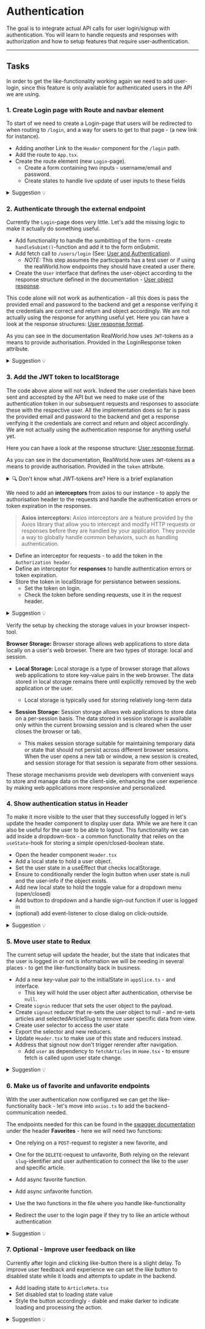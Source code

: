 # Authentication

The goal is to integrate actual API calls for user login/signup with authentication. You will learn to handle requests and responses with authorization and how to setup features that require user-authentication.

---

## Tasks

In order to get the like-functionality working again we need to add user-login, since this feature is only available for authenticated users in the API we are using.

### 1. Create Login page with Route and navbar element

To start of we need to create a Login-page that users will be redirected to when routing to `/login`, and a way for users to get to that page - (a new link for instance).

- Adding another Link to the `Header` component for the `/login` path.
- Add the route to `App.tsx`.
- Create the route element (new `Login`-page).
  - Create a form containing two inputs - username/email and password.
  - Create states to handle live update of user inputs to these fields

<details>
<summary> Suggestion 💡</summary>

**Header.tsx**

```tsx
import { Link } from "react-router-dom";
import "./Header.css";

const Header = () => {
  return (
    <header className="header">
      <h1>Conduit</h1>
      <nav className="navbar">
        <ul>
          <li>
            <Link to="/">Home</Link>
          </li>
          <li>
            <Link to="/login">Login</Link>
          </li>
        </ul>
      </nav>
    </header>
  );
};
export default Header;
```

**App.tsx**

```tsx
import { Provider } from "react-redux";
import { BrowserRouter, Route, Routes } from "react-router-dom";
import "./App.css";
import Article from "./pages/Article/Article";
import Home from "./pages/Home/Home";
import Login from "./pages/Login/Login";
import store from "./state/store";

const App = () => {
  return (
    <Provider store={store}>
      <BrowserRouter>
        <Routes>
          <Route path="/" element={<Home />} />
          <Route path="/article/:slug" element={<Article />} />
          <Route path="/login" element={<Login />} />
        </Routes>
      </BrowserRouter>
    </Provider>
  );
};

export default App;
```

**Login.tsx**

```tsx
import { useState } from "react";
import Header from "../../components/Header/Header";
import "./Login.css";

const LoginPage = () => {
  const [email, setEmail] = useState("");
  const [password, setPassword] = useState("");

  return (
    <>
      <Header />
      <form className="login-form">
        <h1 className="login-header">Sign in</h1>
        <div>
          <input
            type="email"
            id="email"
            value={email}
            onChange={(event) => setEmail(event.target.value)}
          />
        </div>
        <div>
          <input
            type="password"
            id="password"
            value={password}
            onChange={(event) => setPassword(event.target.value)}
          />
        </div>
        <div className="button-container">
          <button type="submit">Sign in</button>
        </div>
      </form>
    </>
  );
};

export default LoginPage;
```

**Login.css**

```css
.login-form {
  max-width: 480px;
  margin: 0 auto;
  margin-top: 60px;
}

.login-form .login-header {
  text-align: center;
  font-size: 2.25rem;
  margin-top: 0;
  margin-bottom: 1rem;
}

.login-form label {
  display: block;
  margin-bottom: 0.5rem;
}

.login-form input {
  font-size: medium;
  box-sizing: border-box;
  width: 100%;
  padding: 1rem;
  margin-bottom: 1rem;
  border: 1px solid #ccc;
  border-radius: 0.25rem;
}

.login-form .button-container {
  display: flex;
  flex-direction: row;
  justify-content: flex-end;
}

.login-form button {
  font-size: medium;
  display: inline-block;
  padding: 1rem 1.5rem;
  background-color: #5cb85c;
  color: white;
  border: none;
  border-radius: 0.25rem;
  cursor: pointer;
}

.login-form button:hover {
  background-color: #3d8b3d;
}
```

</details>

### 2. Authenticate through the external endpoint

Currently the `Login`-page does very little. Let's add the missing logic to make it actually do something useful.

- Add functionality to handle the sumbitting of the form - create `handleSubimt()`-function and add it to the form onSubmit.
- Add fetch call to `/users/login` (See: [User and Authentication](https://www.realworld.how/docs/specs/frontend-specs/swagger)).
  - _NOTE:_ This step assumes the participants has a test user or if using the realWorld.how endpoints they should have created a user there.
- Create the `User` interface that defines the user-object according to the response structure defined in the documentation - [User object response](https://www.realworld.how/docs/specs/backend-specs/api-response-format#users-for-authentication).

This code alone will not work as authentication - all this does is pass the provided email and password to the backend and get a response verifying it the credentials are correct and return and object accordingly. We are not actually using the response for anything useful yet. Here you can have a look at the response structures: [User response format](https://www.realworld.how/docs/specs/backend-specs/api-response-format/#users-for-authentication).

As you can see in the documentation RealWorld.how uses `JWT`-tokens as a means to provide authorisation. Provided in the LoginResponse token attribute.

<details>
<summary> Suggestion 💡</summary>

**Login.tsx**

```tsx
import { login } from "./../../api/axios";
...
const navigate = useNavigate();

const handleSubmit = async (event: React.FormEvent) => {
    event.preventDefault();
    try {
        await login(email, password);
        navigate("/");
    } catch (error) {
        console.log("Login failed");
    }
};
...
<form className="login-form" onSubmit={handleSubmit}>
```

**authentication.ts**

```tsx
import { User } from "../types";

interface LoginResponse {
  user: User;
}

export const login = async (email: string, password: string) => {
  const res = await fetch("/users/login", {
    method: "POST",
    headers: { "Content-Type": "application/json" },
    body: JSON.stringify({
      user: { email, password },
    }),
  });
  const data: LoginResponse = await res.json();
  return data.user;
};
```

**types.ts**

```js
...
export type User = {
  email: string;
  username: string;
  bio: string;
  image: string;
  token: string;
};
```

</details>

### 3. Add the JWT token to localStorage

The code above alone will not work. Indeed the user credentials have been sent and accespted by the API but we need to make use of the authentication token in our subsequent requests and responses to associate these with the respective user. All the implementation does so far is pass the provided email and password to the backend and get a response verifying it the credentials are correct and return and object accordingly. We are not actually using the authentication response for anything useful yet.

Here you can have a look at the response structure: [User response format](https://www.realworld.how/docs/specs/backend-specs/api-response-format/#users-for-authentication).

As you can see in the documentation, RealWorld.how uses `JWT`-tokens as a means to provide authorisation. Provided in the `token` attribute.

<details>
<summary>🔍 Don't know what JWT-tokens are? Here is a brief explanation</summary>
> **JWT (JSON Web Tokens)**
> JWT is a secure way to transmit information between a client and a server. It allows the server to authenticate and authorize the client based on the information contained within the token.
</details>

We need to add an **interceptors** from axios to our instance - to apply the authorisation header to the requests and handle the authentication errors or token expiration in the responses.

> **Axios interceptors:** Axios interceptors are a feature provided by the Axios library that allow you to intercept and modify HTTP requests or responses before they are handled by your application. They provide a way to globally handle common behaviors, such as handling authentication.

- Define an interceptor for requests - to add the token in the `Authorization header`.
- Define an interceptor for **responses** to handle authentication errors or token expiration.
- Store the token in localStorage for persistance between sessions.
  - Set the token on login.
  - Check the token before sending requests, use it in the request header.

<details>
<summary> Suggestion 💡</summary>

**auth.ts**

```tsx
export const login = async (email: string, password: string) => {
  const res = await fetch("/users/login", {
    method: "POST",
    headers: getRequestHeaders(),
    body: JSON.stringify({
      user: { email, password },
    }),
  });
  const data: LoginResponse = await res.json();
  localStorage.setItem("user", JSON.stringify(data.user));
  return data.user;
};

const getUser = () => {
  const userString = localStorage.getItem("user");
  if (userString) {
    const user: User = JSON.parse(userString);
    return user;
  }
};

export const getRequestHeaders = (override?: HeadersInit): HeadersInit => ({
  "Content-Type": "application/json",
  Authorization: `Bearer ${getUser()?.token}`,
  ...override,
});
```

In this setup it makes sense for us to use `localStorage` (_see explenation below_) - i.e. we get the item from storage using the key `jwt`. For this to work we need to adjust the `login()`-function to **set** the value of this _storage-key_ to the user specific token returned in the authentication request.

</details>

Verify the setup by checking the storage values in your browser inspect-tool.

**Browser Storage:** Browser storage allows web applications to store data locally on a user's web browser. There are two types of storage: local and session.

- **Local Storage:** Local storage is a type of browser storage that allows web applications to store key-value pairs in the web browser. The data stored in local storage remains there until explicitly removed by the web application or the user.

  - Local storage is typically used for storing relatively long-term data

- **Session Storage:** Session storage allows web applications to store data on a per-session basis. The data stored in session storage is available only within the current browsing session and is cleared when the user closes the browser or tab.
  - This makes session storage suitable for maintaining temporary data or state that should not persist across different browser sessions. When the user opens a new tab or window, a new session is created, and session storage for that session is separate from other sessions.

These storage mechanisms provide web developers with convenient ways to store and manage data on the client-side, enhancing the user experience by making web applications more responsive and personalized.

### 4. Show authentication status in Header

To make it more visible to the user that they successfully logged in let's update the header component to display user data. While we are here it can also be useful for the user to be able to logout. This functionality we can add inside a dropdown-box - a common functionality that reiles on the `useState`-hook for storing a simple open/closed-boolean state.

- Open the header component `Header.tsx`
- Add a local state to hold a user object.
- Set the user state in a useEffect that checks localStorage.
- Ensure to conditionally render the login button when user state is null and the user-info if the object exists.
- Add new local state to hold the toggle value for a dropdown menu (open/closed)
- Add button to dropdown and a handle sign-out function if user is logged in
- (optional) add event-listener to close dialog on click-outside.

<details>
<summary> Suggestion 💡</summary>

**Header.tsx (before signout)**

```tsx
import { useEffect, useState } from "react";
import { Link } from "react-router-dom";
import { User } from "../../types";
import "./Header.css";
import { getUser } from "../../api/auth";

const Header = () => {
  const [user, setUser] = useState<User | null>(null);

  useEffect(() => {
    const storedUser = getUser();
    if (storedUser) setUser(storedUser);
  }, []);

  return (
    <header className="header">
      <h1>Conduit</h1>
      <nav className="navbar">
        <ul>
          <li>
            <Link to="/">Home</Link>
          </li>
          <li>
            {user ? (
              <div className="user-info">
                <img src={user.image} alt={`${user.username}'s avatar`} />
                <p>{user.username}</p>
              </div>
            ) : (
              <Link to="/login">Login</Link>
            )}
          </li>
        </ul>
      </nav>
    </header>
  );
};
export default Header;
```

```css
.user-info {
  display: flex;
  align-items: center;
  cursor: pointer;
}

.user-info img {
  width: 30px;
  height: 30px;
  border-radius: 50%;
  margin-right: 5px;
}
```

**Header.tsx (after signout)**

```tsx
import { useEffect, useState } from "react";
import { Link, useNavigate } from "react-router-dom";
import { User } from "../../types";
import "./Header.css";

const Header = () => {
  const navigate = useNavigate();
  const [user, setUser] = (useState < User) | (null > null);
  const [open, setOpen] = useState(false);

  const handleSignOut = () => {
    localStorage.removeItem("user");
    setUser(null);
    setOpen(false);
    navigate("/");
  };

  useEffect(() => {
    const userString = localStorage.getItem("user");
    if (!userString) {
      setUser(null);
    } else {
      setUser(JSON.parse(userString));
    }
  }, [user]);

  return (
    <header className="header">
      <h1>Conduit</h1>
      <nav className="navbar">
        <ul>
          <li>
            <Link to="/">Home</Link>
          </li>
          <li>
            {user ? (
              <>
                <div
                  className="user-info"
                  onClick={() => setOpen((prev) => !prev)}
                >
                  <img src={user.image} alt={`${user.username}'s avatar`} />
                  <p>{user.username}</p>
                </div>
                {open && (
                  <div className="dropdown-menu">
                    <button onClick={handleSignOut}>Sign out</button>
                  </div>
                )}
              </>
            ) : (
              <Link to="/login">Login</Link>
            )}
          </li>
        </ul>
      </nav>
    </header>
  );
};
export default Header;
```

```css
.dropdown-menu {
  position: absolute;
  right: 10px;
  top: 50px;
  background-color: white;
  border: 1px solid #ddd;
  padding: 10px;
  border-radius: 5px;
  box-shadow: 0px 8px 16px 0px rgba(0, 0, 0, 0.2);
}

.dropdown-menu button {
  all: unset;
  cursor: pointer;
}
```

</details>

### 5. Move user state to Redux

The current setup will update the header, but the state that indicates that the user is logged in or not is information we will be needing in several places - to get the like-functionality back in business.

- Add a new key-value pair to the initialState in `appSlice.ts` - and interface.
  - This key will hold the user object after authentication, othervise be `null`.
- Create `signin` reducer that sets the user object to the payload.
- Create `signout` reducer that re-sets the user object to null - and re-sets articles and selectedArticleSlug to remove user specific data from view.
- Create user selector to access the user state
- Export the selector and new reducers.
- Update `Header.tsx` to make use of this state and reducers instead.
- Address that signout now don't trigger rerender after navigation.
  - Add `user` as dependency to `fetchArticles` in `Home.tsx` - to ensure fetch is called upon user state change.

<details>
<summary> Suggestion 💡</summary>

**appSlice.ts**

```tsx
import { PayloadAction, createSlice } from "@reduxjs/toolkit";
import { Article, User } from "../types";
import { RootState } from "./store";

interface AppState {
  articles: Article[];
  selectedArticleSlug: string | null;
  user: User | null;
}

const initialState: AppState = {
  articles: articles,
  selectedArticleSlug: null,
  user: null,
};

const slugToArticle = (articles: Article[], slug: string) => {
  return articles.find((article) => article.slug === slug);
};

const appSlice = createSlice({
  name: "app",
  initialState,
  reducers: {
    loadArticles: (state, action: PayloadAction<Article[]>) => {
      state.articles = action.payload;
    },
    loadArticle: (state, action: PayloadAction<string>) => {
      state.selectedArticleSlug = action.payload;
    },
    submitFavorite: (state, action: PayloadAction<string>) => {
      const article = slugToArticle(state.articles, action.payload);

      if (article) {
        article.favorited = !article.favorited;
        article.favoritesCount = article.favorited
          ? article.favoritesCount + 1
          : article.favoritesCount - 1;
      }
    },
    signin: (state, action: PayloadAction<User>) => {
      state.user = action.payload;
    },
    signout: (state) => {
      state.user = null;
      state.articles = [];
      state.selectedArticleSlug = null;
    },
  },
});

export const selectArticles = (state: RootState) => state.app.articles;
export const selectArticle = (state: RootState) => {
  if (state.app.selectedArticleSlug) {
    return slugToArticle(state.app.articles, state.app.selectedArticleSlug);
  }
};

export const selectUser = (state: RootState) => state.app.user;

export const { loadArticles, loadArticle, submitFavorite, signin, signout } =
  appSlice.actions;

export default appSlice.reducer;
```

**Header.tsx**

```tsx
import { useEffect, useState } from "react";
import { Link, useNavigate } from "react-router-dom";
import { useDispatch, useSelector } from "react-redux";
import "./Header.css";
import { getUser } from "../../api/auth";
import { selectUser, signin, signout } from "../../appState";

const Header = () => {
  const dispatch = useDispatch();
  const user = useSelector(selectUser);
  const [open, setOpen] = useState(false);
  const navigate = useNavigate();

  useEffect(() => {
    const storedUser = getUser();
    if (storedUser) dispatch(signin(storedUser));
  }, []);

  const handleSignOut = () => {
    localStorage.removeItem("user");
    dispatch(signout());
    setOpen(false);
    navigate("/");
  };

  return (
    <header className="header">
      <h1>Conduit</h1>
      <nav className="navbar">
        <ul>
          <li>
            <Link to="/">Home</Link>
          </li>
          <li>
            {user ? (
              <>
                <div
                  className="user-info"
                  onClick={() => setOpen((prev) => !prev)}
                >
                  <img src={user.image} alt={`${user.username}'s avatar`} />
                  <p>{user.username}</p>
                </div>
                {open && (
                  <div className="dropdown-menu">
                    <button onClick={handleSignOut}>Sign out</button>
                  </div>
                )}
              </>
            ) : (
              <Link to="/login">Login</Link>
            )}
          </li>
        </ul>
      </nav>
    </header>
  );
};
export default Header;
```

</details>

### 6. Make us of favorite and unfavorite endpoints

With the user authentication now configured we can get the like-functionality back - let's move into `axios.ts` to add the backend-communication needed.

The endpoints needed for this can be found in the [swagger documentation](https://www.realworld.how/docs/specs/frontend-specs/swagger) under the header **Favorites** - here we will need two functions:

- One relying on a `POST`-request to register a new favorite, and
- One for the `DELETE`-request to unfavorite,
  Both relying on the relevant `slug`-identifier and user authentication to connect the like to the user and specific article.

- Add async favorite function.
- Add async unfavorite function.
- Use the two functions in the file where you handle like-functionality
- Redirect the user to the login page if they try to like an article without authentication

<details>
<summary> Suggestion 💡</summary>

**articles.ts**

```tsx
export const favoriteArticle = async (slug: string) => {
  const res = await fetch(`/articles/${slug}/favorite`, {
    method: "POST",
    headers: getRequestHeaders(),
  });
  const data: ArticleResponse = await res.json();
  return data.article;
};

export const unFavoriteArticle = async (slug: string) => {
  const res = await fetch(`/articles/${slug}/favorite`, {
    method: "DELETE",
    headers: getRequestHeaders(),
  });
  const data: ArticleResponse = await res.json();
  return data.article;
};
```

**ArticleMeta.tsx**

```tsx
import { useDispatch } from "react-redux";
import { favoriteArticle, unFavoriteArticle } from "../../api/axios";
import { submitFavorite } from "../../state/appSlice";
import { Article } from "../../types";
import "./ArticleMeta.css";

interface Props {
  article: Article;
}
const ArticleMeta = ({ article }: Props) => {
  const dispatch = useDispatch();

  return (
    <div className="article-meta">
      <div className="info">
        <a href="/">{article.author.username}</a>
        <span className="subtitle1">
          {new Date(article.createdAt).toLocaleDateString()}
        </span>
      </div>
      <button
        className={article.favorited ? "favorited" : ""}
        onClick={async () => {
          try {
            if (article.favorited) {
              await unFavoriteArticle(article.slug);
            } else {
              await favoriteArticle(article.slug);
            }

            dispatch(submitFavorite(article.slug));
          } catch (error) {
            console.log("Error updating favorite");
          }
        }}
      >
        Like {article.favoritesCount}
      </button>
    </div>
  );
};

export default ArticleMeta;
```

</details>

### 7. Optional - Improve user feedback on like

Currently after login and clicking like-button there is a slight delay. To improve user feedback and experience we can set the like button to disabled state while it loads and attempts to update in the backend.

- Add loading state to `ArticleMeta.tsx`
- Set disabled stat to loading state value
- Style the button accordingly - diable and make darker to indicate loading and processing the action.

<details>
<summary> Suggestion 💡</summary>

**ArticleMeta.tsx**

```tsx
const [loading, setLoading] = useState(false);
...
<button
    className={article.favorited ? "favorited" : ""}
    disabled={loading}
    onClick={async () => {
      try {
        setLoading(true);
        if (article.favorited) {
          await unFavoriteArticle(article.slug);
        } else {
          await favoriteArticle(article.slug);
        }
        dispatch(submitFavorite(article.slug));
        setLoading(false);
      } catch (error) {
        console.log("Error updating favorite");
      }
    }}
>
    Like {article.favoritesCount}
</button>
```

```css
.article-meta button:disabled {
  cursor: not-allowed;
  opacity: 0.65;
}
```

</details>
